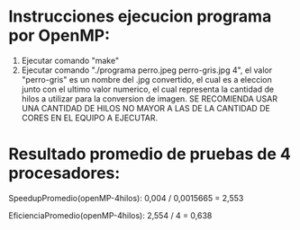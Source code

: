 # Instrucciones ejecucion programa por OpenMP:

1) Ejecutar comando "make"
2) Ejecutar comando "./programa perro.jpeg perro-gris.jpg 4", el valor "perro-gris" es un nombre del .jpg convertido, el cual es a eleccion junto con el ultimo valor numerico, el cual representa la cantidad de hilos a utilizar para la conversion de imagen. SE RECOMIENDA USAR UNA CANTIDAD DE HILOS NO MAYOR A LAS DE LA CANTIDAD DE CORES EN EL EQUIPO A EJECUTAR. 

# Resultado promedio de pruebas de 4 procesadores:

SpeedupPromedio(openMP-4hilos): 0,004 / 0,0015665 = 2,553


EficienciaPromedio(openMP-4hilos): 2,554 / 4 = 0,638

